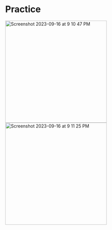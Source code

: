 # Practice
<img width="323" alt="Screenshot 2023-09-16 at 9 10 47 PM" src="https://github.com/lGUNHEE/Practice/assets/126474250/08865666-fa5d-4dbb-89b1-e74cd407c320">
<img width="323" alt="Screenshot 2023-09-16 at 9 11 25 PM" src="https://github.com/lGUNHEE/Practice/assets/126474250/06fe7006-9598-4284-beda-521cebac4aca">
